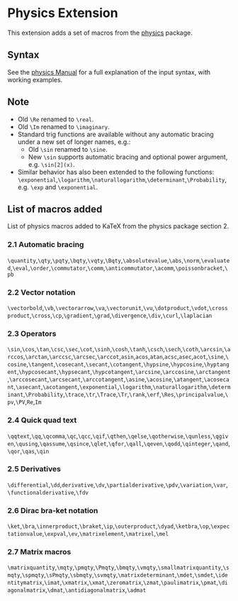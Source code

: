 # Physics Extension

This extension adds a set of macros from the [physics](https://ctan.org/pkg/physics) package.

## Syntax

See the [physics Manual](http://mirrors.ctan.org/macros/latex/contrib/physics/physics.pdf) for a full explanation of the input syntax, with working examples.

## Note

- Old `\Re` renamed to `\real`.
- Old `\Im` renamed to `\imaginary`.
- Standard trig functions are available without any automatic bracing under a new set of longer names, e.g.:
  - Old `\sin` renamed to `\sine`.
  - New `\sin` supports automatic bracing and optional power argument, e.g. `\sin[2](x)`.
- Similar behavior has also been extended to the following functions: `\exponential`,`\logarithm`,`\naturallogarithm`,`\determinant`,`\Probability`, e.g. `\exp` and `\exponential`.

## List of macros added

List of physics macros added to KaTeX from the physics package section 2.

### 2.1 Automatic bracing

`\quantity`,`\qty`,`\pqty`,`\bqty`,`\vqty`,`\Bqty`,`\absolutevalue`,`\abs`,`\norm`,`\evaluated`,`\eval`,`\order`,`\commutator`,`\comm`,`\anticommutator`,`\acomm`,`\poissonbracket`,`\pb`

### 2.2 Vector notation

`\vectorbold`,`\vb`,`\vectorarrow`,`\va`,`\vectorunit`,`\vu`,`\dotproduct`,`\vdot`,`\crossproduct`,`\cross`,`\cp`,`\gradient`,`\grad`,`\divergence`,`\div`,`\curl`,`\laplacian`

### 2.3 Operators

`\sin`,`\cos`,`\tan`,`\csc`,`\sec`,`\cot`,`\sinh`,`\cosh`,`\tanh`,`\csch`,`\sech`,`\coth`,`\arcsin`,`\arccos`,`\arctan`,`\arccsc`,`\arcsec`,`\arccot`,`asin`,`acos`,`atan`,`acsc`,`asec`,`acot`,`\sine`,`\cosine`,`\tangent`,`\cosecant`,`\secant`,`\cotangent`,`\hypsine`,`\hypcosine`,`\hyptangent`,`\hypcosecant`,`\hypsecant`,`\hypcotangent`,`\arcsine`,`\arccosine`,`\arctangent`,`\arccosecant`,`\arcsecant`,`\arccotangent`,`\asine`,`\acosine`,`\atangent`,`\acosecant`,`\asecant`,`\acotangent`,`\exponential`,`\logarithm`,`\naturallogarithm`,`\determinant`,`\Probability`,`\trace`,`\tr`,`\Trace`,`\Tr`,`\rank`,`\erf`,`\Res`,`\principalvalue`,`\pv`,`\PV`,`Re`,`Im`

### 2.4 Quick quad text

`\qqtext`,`\qq`,`\qcomma`,`\qc`,`\qcc`,`\qif`,`\qthen`,`\qelse`,`\qotherwise`,`\qunless`,`\qgiven`,`\qusing`,`\qassume`,`\qsince`,`\qlet`,`\qfor`,`\qall`,`\qeven`,`\qodd`,`\qinteger`,`\qand`,`\qor`,`\qas`,`\qin`

### 2.5 Derivatives

`\differential`,`\dd`,`derivative`,`\dv`,`\partialderivative`,`\pdv`,`\variation`,`\var`,`\functionalderivative`,`\fdv`

### 2.6 Dirac bra-ket notation

`\ket`,`\bra`,`\innerproduct`,`\braket`,`\ip`,`\outerproduct`,`\dyad`,`\ketbra`,`\op`,`\expectationvalue`,`\expval`,`\ev`,`\matrixelement`,`\matrixel`,`\mel`

### 2.7 Matrix macros

`\matrixquantity`,`\mqty`,`\pmqty`,`\Pmqty`,`\bmqty`,`\vmqty`,`\smallmatrixquantity`,`\smqty`,`\spmqty`,`\sPmqty`,`\sbmqty`,`\svmqty`,`\matrixdeterminant`,`\mdet`,`\smdet`,`\identitymatrix`,`\imat`,`\xmatrix`,`\xmat`,`\zeromatrix`,`\zmat`,`\paulimatrix`,`\pmat`,`\diagonalmatrix`,`\dmat`,`\antidiagonalmatrix`,`\admat`
